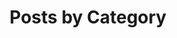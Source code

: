---
title: "Posts by Category"
layout: categories
permalink: /categories/
author_profile: true
toc : true 
toc_sticky : true
---